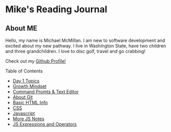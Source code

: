 # Mike's Reading Journal

## About ME

Hello, my name is Michael McMillan. I am new to software development and excited about my new pathway. I live in Washington State, have two children and three grandchildren. I love to disc golf, travel and go crabbing!

Check out my [Github Profile!](https://github.com/mikemc26m)

Table of Contents

* [Day 1 Topics](topicsDay1.md)
* [Growth Mindset](growthmindset.md)
* [Command Promts & Text Editor](CodersComputer.md)
* [About Git](git.md)
* [Basic HTML Info](htmlinfo.md)
* [CSS](css.md)
* [Javascript](js.md)
* [More JS Notes](morejsnotes.md)
* [JS Expressions and Operators](JSexpressions.md)
